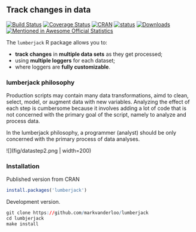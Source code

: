 ## Track changes in data
[![Build Status](https://travis-ci.org/markvanderloo/lumberjack.svg?branch=master)](https://travis-ci.org/markvanderloo/lumberjack)
[![Coverage Status](https://coveralls.io/repos/markvanderloo/lumberjack/badge.svg?branch=master&service=github)](https://coveralls.io/github/markvanderloo/lumberjack?branch=master)
[![CRAN](http://www.r-pkg.org/badges/version/lumberjack)](http://cran.r-project.org/package=lumberjack/)
[![status](https://tinyverse.netlify.com/badge/lumberjack)](https://CRAN.R-project.org/package=lumberjack)
[![Downloads](http://cranlogs.r-pkg.org/badges/lumberjack)](http://www.r-pkg.org/pkg/lumberjack)[![Mentioned in Awesome Official Statistics ](https://awesome.re/mentioned-badge.svg)](http://www.awesomeofficialstatistics.org)


The `lumberjack` R package allows you to:

- **track changes** in **multiple data sets** as they get processed;
- using **multiple loggers** for each dataset;
- where loggers are **fully customizable**.


### lumberjack philosophy

Production scripts may contain many data transformations, aimd to clean,
select, model, or augment data with new variables. Analyzing the effect of each
step is cumbersome because it involves adding a lot of code that is not
concerned with the primary goal of the script, namely to analyze and process
data.

In the lumberjack philosophy, a programmer (analyst) should be only concerned
with the primary process of data analyses.

![](fig/datastep2.png | width=200)





### Installation

Published version from CRAN
```r
install.packages('lumberjack')
```

Development version.
```r
git clone https://github.com/markvanderloo/lumberjack
cd lumbjerjack
make install
```




